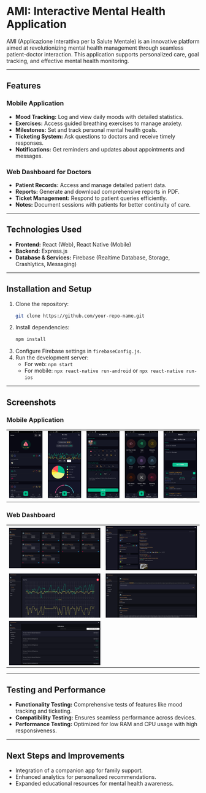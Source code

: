 
# AMI: Interactive Mental Health Application

AMI (Applicazione Interattiva per la Salute Mentale) is an innovative platform aimed at revolutionizing mental health management through seamless patient-doctor interaction. This application supports personalized care, goal tracking, and effective mental health monitoring.

---

## Features

### Mobile Application
- **Mood Tracking:** Log and view daily moods with detailed statistics.
- **Exercises:** Access guided breathing exercises to manage anxiety.
- **Milestones:** Set and track personal mental health goals.
- **Ticketing System:** Ask questions to doctors and receive timely responses.
- **Notifications:** Get reminders and updates about appointments and messages.

### Web Dashboard for Doctors
- **Patient Records:** Access and manage detailed patient data.
- **Reports:** Generate and download comprehensive reports in PDF.
- **Ticket Management:** Respond to patient queries efficiently.
- **Notes:** Document sessions with patients for better continuity of care.

---

## Technologies Used
- **Frontend:** React (Web), React Native (Mobile)
- **Backend:** Express.js
- **Database & Services:** Firebase (Realtime Database, Storage, Crashlytics, Messaging)

---

## Installation and Setup
1. Clone the repository:
   ```bash
   git clone https://github.com/your-repo-name.git
   ```
2. Install dependencies:
   ```bash
   npm install
   ```
3. Configure Firebase settings in `firebaseConfig.js`.
4. Run the development server:
   - For web: `npm start`
   - For mobile: `npx react-native run-android` or `npx react-native run-ios`

---
## Screenshots

### Mobile Application
<table>
  <tr>
   <td><img src="AMI-Mobile/screenshots/Screenshot_20241203-123724_AMI.jpg" alt="Mobile Screen 1" width="300"></td>
   <td><img src="AMI-Mobile/screenshots/Screenshot_20241203-123735_AMI.jpg" alt="Mobile Screen 2" width="300"></td>
   <td><img src="AMI-Mobile/screenshots/Screenshot_20241203-123913_AMI.jpg" alt="Mobile Screen 2" width="300"></td>
   <td><img src="AMI-Mobile/screenshots/Screenshot_20241203-123742_AMI.jpg" alt="Mobile Screen 2" width="300"></td>
   <td><img src="AMI-Mobile/screenshots/Screenshot_20241203-123808_AMI.jpg" alt="Mobile Screen 1" width="300"></td>
  </tr>
</table>

### Web Dashboard
<table>
  <tr>
    <td><img src="AMI-Web-Dashboard/screenshots/Screenshot 2024-12-03 at 13.41.19.png" alt="Web Screen 1" width="400"></td>
    <td><img src="AMI-Web-Dashboard/screenshots/Screenshot 2024-12-03 at 13.41.46.png" alt="Web Screen 2" width="400"></td>
  </tr>
  <tr>
    <td><img src="AMI-Web-Dashboard/screenshots/Screenshot 2024-12-03 at 13.42.27.png" alt="Web Screen 3" width="400"></td>
    <td><img src="AMI-Web-Dashboard/screenshots/Screenshot 2024-12-03 at 13.42.51.png" alt="Web Screen 4" width="400"></td>
  </tr>
  <tr>
    <td><img src="AMI-Web-Dashboard/screenshots/Screenshot 2024-12-03 at 13.43.02.png" alt="Web Screen 5" width="400"></td>
    <td></td> <!-- Empty cell for spacing if needed -->
  </tr>
</table>


---

## Testing and Performance
- **Functionality Testing:** Comprehensive tests of features like mood tracking and ticketing.
- **Compatibility Testing:** Ensures seamless performance across devices.
- **Performance Testing:** Optimized for low RAM and CPU usage with high responsiveness.

---

## Next Steps and Improvements
- Integration of a companion app for family support.
- Enhanced analytics for personalized recommendations.
- Expanded educational resources for mental health awareness.
